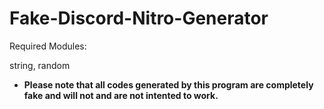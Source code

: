 # Fake-Discord-Nitro-Generator

Required Modules:

string, random

* **Please note that all codes generated by this program are completely fake and will not and are not intented to work.**
